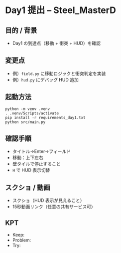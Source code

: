 # Day1 提出 – Steel_MasterD

## 目的 / 背景
- Day1 の到達点（移動 + 衝突 + HUD）を確認

## 変更点
- 例）`field.py` に移動ロジックと衝突判定を実装
- 例）`hud.py` にデバッグ HUD 追加

## 起動方法
```
python -m venv .venv
. .venv/Scripts/activate
pip install -r requirements_day1.txt
python src/main.py
```

## 確認手順
- タイトル→Enter→フィールド
- 移動：上下左右
- 壁タイルで停止すること
- `H` で HUD 表示切替

## スクショ / 動画
- スクショ（HUD 表示が見えること）
- 15秒動画リンク（任意の共有サービス可）

## KPT
- Keep:
- Problem:
- Try:
